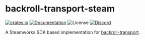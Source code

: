 # backroll-transport-steam

[![crates.io](https://img.shields.io/crates/v/backroll-transport-steam.svg)](https://crates.io/crates/backroll-transport-steam)
[![Documentation](https://docs.rs/backroll-transport-steam/badge.svg)](https://docs.rs/backroll-transport-steam)
![License](https://img.shields.io/crates/l/backroll-transport-steam)
[![Discord](https://img.shields.io/discord/151219753434742784.svg?label=&logo=discord&logoColor=ffffff&color=7389D8&labelColor=6A7EC2)](https://discord.gg/VuZhs9V)

A Steamworks SDK based implementation for [backroll-transport](https://crates.io/crates/backroll-transport).
